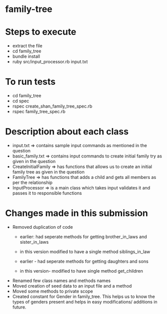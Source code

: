 # family-tree

# Steps to execute 
- extract the file
- cd family_tree
- bundle install
- ruby src/input_processor.rb input.txt

# To run tests
- cd family_tree
- cd spec
- rspec create_shan_family_tree_spec.rb
- rspec family_tree_spec.rb

# Description about each class 

- input.txt => contains sample input commands as mentioned in the question
- basic_family.txt => contains input commands to create initial family try as given in the question
- CreateInitialFamily => has functions that allows us to create an initial family tree as given in the question
- FamilyTree => has functions that adds a child and gets all members as per the relationship
- InputProcessor => is a main class which takes input validates it and passes it to responsible functions


# Changes made in this submission

- Removed duplication of code 
	- earlier: had seperate methods for getting brother_in_laws and sister_in_laws
	- in this version modified to have a single method siblings_in_law 

	- earlier - had seperate methods for getting daughters and sons
	- in this version- modified to have single method get_children
- Renamed few class names and methods names
- Moved creation of seed data to an input file and a method
- Moved some methods to private scope
- Created constant for Gender in family_tree. This helps us to know the types of genders present and helps in easy modifications/ additions in future. 




